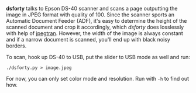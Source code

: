**dsforty** talks to Epson DS-40 scanner and scans a page outputting the
image in JPEG format with quality of 100. Since the scanner sports an
Automatic Document Feeder (ADF), it's easy to determine the height of
the scanned document and crop it accordingly, which *dsforty* does
losslessly with help of [jpegtran][]. However, the width of the image is
always constant and if a narrow document is scanned, you'll end up with
black noisy borders.

To scan, hook up DS-40 to USB, put the slider to USB mode as well and
run:

    ./dsforty.py > image.jpeg

For now, you can only set color mode and resolution. Run with `-h` to
find out how.

[jpegtran]: http://jpegclub.org/jpegtran/
